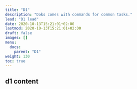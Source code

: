 ```yaml
---
title: "D1"
description: "Doks comes with commands for common tasks."
lead: "D1 lead"
date: 2020-10-13T15:21:01+02:00
lastmod: 2020-10-13T15:21:01+02:00
draft: false
images: []
menu:
  docs:
    parent: "D1"
weight: 130
toc: true
---
```


## d1 content
